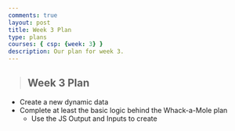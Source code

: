 ```yaml
---
comments: true
layout: post
title: Week 3 Plan
type: plans
courses: { csp: {week: 3} }
description: Our plan for week 3.
---
```

> ## Week 3 Plan
* Create a new dynamic data
* Complete at least the basic logic behind the Whack-a-Mole plan
    * Use the JS Output and Inputs to create